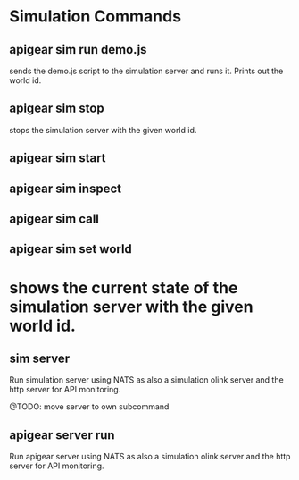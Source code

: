 # Simulation Commands

## apigear sim run demo.js

sends the demo.js script to the simulation server and runs it.
Prints out the world id.

## apigear sim stop <world id>

stops the simulation server with the given world id.


## apigear sim start <world id>

## apigear sim inspect <world id>

## apigear sim call <world id> <method> <args>

## apigear sim set world <world id>

# shows the current state of the simulation server with the given world id.


## sim server

Run simulation server using NATS as also a simulation olink server and the http server for API monitoring.

@TODO: move server to own subcommand

## apigear server run

Run apigear server using NATS as also a simulation olink server and the http server for API monitoring.

